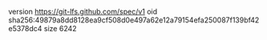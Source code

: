 version https://git-lfs.github.com/spec/v1
oid sha256:49879a8dd8128ea9cf508d0e497a62e12a79154efa250087f139bf42e5378dc4
size 6242
